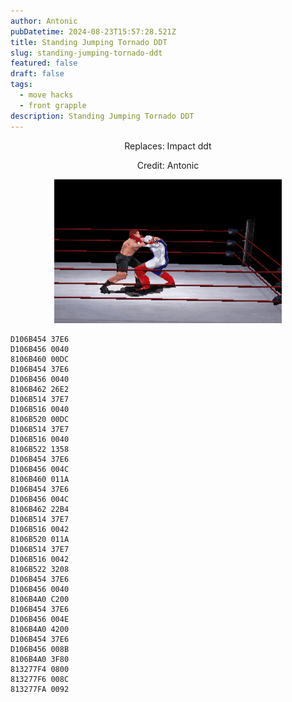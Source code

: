 ```yaml
---
author: Antonic
pubDatetime: 2024-08-23T15:57:28.521Z
title: Standing Jumping Tornado DDT
slug: standing-jumping-tornado-ddt
featured: false
draft: false
tags:
  - move hacks
  - front grapple
description: Standing Jumping Tornado DDT
---
```

<center>
Replaces: Impact ddt <p>
Credit: Antonic

![Big Ending](/src/assets/images/gifs/standing-jumping-tornado-ddt.gif)
</center>

```text
D106B454 37E6
D106B456 0040
8106B460 00DC
D106B454 37E6
D106B456 0040
8106B462 26E2
D106B514 37E7
D106B516 0040
8106B520 00DC
D106B514 37E7
D106B516 0040
8106B522 1358
D106B454 37E6
D106B456 004C
8106B460 011A
D106B454 37E6
D106B456 004C
8106B462 22B4
D106B514 37E7
D106B516 0042
8106B520 011A
D106B514 37E7
D106B516 0042
8106B522 3208
D106B454 37E6
D106B456 0040
8106B4A0 C200
D106B454 37E6
D106B456 004E
8106B4A0 4200
D106B454 37E6
D106B456 008B
8106B4A0 3F80
813277F4 0800
813277F6 008C
813277FA 0092
```
